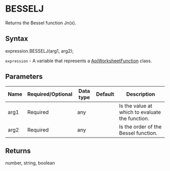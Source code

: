 # BESSELJ

Returns the Bessel function Jn(x).

## Syntax

expression.BESSELJ(arg1, arg2);

`expression` - A variable that represents a [ApiWorksheetFunction](../ApiWorksheetFunction.md) class.

## Parameters

| **Name** | **Required/Optional** | **Data type** | **Default** | **Description** |
| ------------- | ------------- | ------------- | ------------- | ------------- |
| arg1 | Required | any |  | Is the value at which to evaluate the function. |
| arg2 | Required | any |  | Is the order of the Bessel function. |

## Returns

number, string, boolean